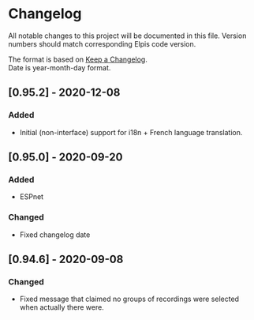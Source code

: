 # Changelog
All notable changes to this project will be documented in this file.
Version numbers should match corresponding Elpis code version.

The format is based on [Keep a Changelog](https://keepachangelog.com/en/1.0.0/).  
Date is year-month-day format.

## [0.95.2] - 2020-12-08
### Added
- Initial (non-interface) support for i18n + French language translation.

## [0.95.0] - 2020-09-20
### Added
- ESPnet

### Changed
- Fixed changelog date

## [0.94.6] - 2020-09-08

### Changed
- Fixed message that claimed no groups of recordings were selected when actually there were.
